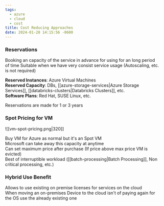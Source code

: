 ```yaml
---
tags:
  - azure
  - cloud
  - cost
title: Cost Reducing Approaches
date: 2024-01-28 14:15:56 -0600
---
```


### Reservations

Booking an capacity of the service in advance for using for an long period of time
Suitable when we have very consist service usage (Autoscaling, etc. is not required)

**Reserved Instances**: Azure Virtual Machines  
**Reserved Capacity**: DBs, [[azure-storage-services|Azure Storage Services]], [[databricks-clusters|Databricks Clusters]], etc.  
**Software Plans**: Red Hat, SUSE Linux, etc.

Reservations are made for 1 or 3 years

### Spot Pricing for VM

![[vm-spot-pricing.png|320]]

Buy VM for Azure as normal but it's an Spot VM  
Microsoft can take away this capacity at anytime  
Can set maximum price after purchase (If price above max price VM is evicted)  
Best of interruptible workload ([[batch-processing|Batch Processing]], Non critical processing, etc.)

### Hybrid Use Benefit

Allows to use existing on premise licenses for services on the cloud  
When moving an on-premises Device to the cloud isn't of paying again for the OS use the already existing one
